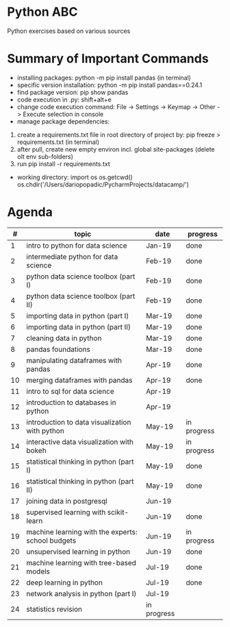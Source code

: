 # Python ABC
Python exercises based on various sources

# Summary of Important Commands
- installing packages: python -m pip install pandas (in terminal)
- specific version installation: python -m pip install pandas==0.24.1
- find package version: pip show pandas
- code execution in .py: shift+alt+e
- change code execution command: File -> Settings -> Keymap -> Other -> Execute selection in console
- manage package dependencies:
 1. create a requirements.txt file in root directory of project by: pip freeze > requirements.txt (in terminal)
 2. after pull, create new empty environ incl. global site-packages (delete olt env sub-folders)
 3. run pip install -r requirements.txt
- working directory:
import os
os.getcwd()
os.chdir('/Users/dariopopadic/PycharmProjects/datacamp/')


# Agenda

#| topic	| date	| progress
-| ------ | ----- | --------
1 | intro to python for data science	| Jan-19	| done
2 | intermediate python for data science	| Feb-19	| done
3 | python data science toolbox (part I)	| Feb-19	| done
4 | python data science toolbox (part II)	| Feb-19	| done
5 | importing data in python (part I)	| Mar-19	| done
6 | importing data in python (part II)	| Mar-19	| done
7 | cleaning data in python	| Mar-19	| done
8 | pandas foundations	| Mar-19	| done
9 | manipulating dataframes with pandas	| Apr-19 | done	
10 | merging dataframes with pandas	| Apr-19	| done
11 | intro to sql for data science	| Apr-19
12 | introduction to databases in python	| Apr-19	
13 | introduction to data visualization with python	| May-19 | in progress	
14 | interactive data visualization with bokeh	| May-19 | in progress
15 | statistical thinking in python (part I)	| May-19 | done
16 | statistical thinking in python (part II)	| May-19 | done
17 | joining data in postgresql	| Jun-19	
18 | supervised learning with scikit-learn	| Jun-19	| done
19 | machine learning with the experts: school budgets	| Jun-19 | in progress	
20 | unsupervised learning in python	| Jun-19	| done
21 | machine learning with tree-based models | Jul-19 | done
22 | deep learning in python	| Jul-19 | done
23 | network analysis in python (part I)	| Jul-19
24 | statistics revision | in progress






